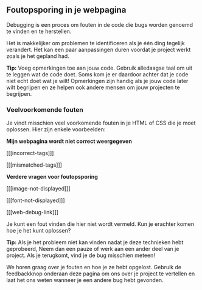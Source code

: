 ## Foutopsporing in je webpagina

Debugging is een proces om fouten in de code die bugs worden genoemd te vinden en te herstellen.

Het is makkelijker om problemen te identificeren als je één ding tegelijk verandert. Het kan een paar aanpassingen duren voordat je project werkt zoals je het gepland had.

**Tip:** Voeg opmerkingen toe aan jouw code. Gebruik alledaagse taal om uit te leggen wat de code doet. Soms kom je er daardoor achter dat je code niet echt doet wat je wilt! Opmerkingen zijn handig als je jouw code later wilt begrijpen en ze helpen ook andere mensen om jouw projecten te begrijpen.

### Veelvoorkomende fouten

Je vindt misschien veel voorkomende fouten in je HTML of CSS die je moet oplossen. Hier zijn enkele voorbeelden:

**Mijn webpagina wordt niet correct weergegeven**

[[[incorrect-tags]]]

[[[mismatched-tags]]]

**Verdere vragen voor foutopsporing**

[[[image-not-displayed]]]

[[[font-not-displayed]]]

[[[web-debug-link]]]

Je kunt een fout vinden die hier niet wordt vermeld. Kun je erachter komen hoe je het kunt oplossen?

**Tip:** Als je het probleem niet kan vinden nadat je deze technieken hebt geprobeerd, Neem dan een pauze of werk aan een ander deel van je project. Als je terugkomt, vind je de bug misschien meteen!

We horen graag over je fouten en hoe je ze hebt opgelost. Gebruik de feedbackknop onderaan deze pagina om ons over je project te vertellen en laat het ons weten wanneer je een andere bug hebt gevonden.
